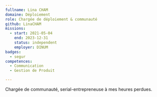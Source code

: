 ```yaml
---
fullname: Lina CHAM
domaine: Déploiement
role: Chargée de déploiement & communauté
github: LinaCHAM
missions:
  - start: 2021-05-04
    end: 2023-12-31
    status: independent
    employer: DINUM
badges:
  - segur
competences:
  - Communication
  - Gestion de Produit

---
```

Chargée de communauté, serial-entrepreneuse à mes heures perdues.

